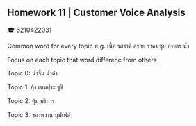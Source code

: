 ## Homework 11 | Customer Voice Analysis
:mortar_board: 6210422031 

Common word for every topic e.g. เนื้อ รสชาติ อร่อย ราคา ซุป อาหาร น้ำ

Focus on each topic that word differenc from others

Topic 0: น้ำจิ้ม น้ำดำ

Topic 1: กุ้ง เทมปุระ ซูชิ

Topic 2: คุ้ม บริการ

Topic 3: ของหวาน บุฟเฟต์
